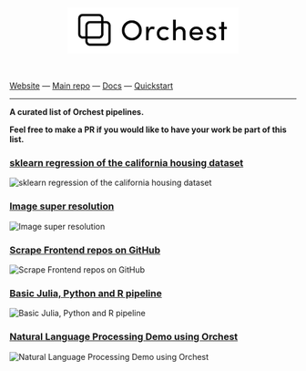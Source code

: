 <p align="center">
<a href="https://orchest.io">
  <img src="imgs/logo.png" width="300px" />
</a>
</p>
<br/>

[Website](https://www.orchest.io) —
[Main repo](https://github.com/orchest/orchest) —
[Docs](https://orchest.readthedocs.io/en/stable/) —
[Quickstart](https://orchest.readthedocs.io/en/stable/getting_started/quickstart.html)

---
**A curated list of Orchest pipelines.**

**Feel free to make a PR if you would like to have your work be part of this list.**
 
### [sklearn regression of the california housing dataset](https://github.com/orchest/quickstart.git)
![sklearn regression of the california housing dataset](https://pviz.orchest.io/?pipeline=https://github.com/orchest/quickstart/blob/main/california_housing.orchest&v=2)

### [Image super resolution](https://github.com/fruttasecca/orchest_pipelines_examples) 
![Image super resolution](https://pviz.orchest.io/?pipeline=https://github.com/fruttasecca/orchest_pipelines_examples/blob/main/image-super-resolution/super_resolution_multiple.orchest)

### [Scrape Frontend repos on GitHub](https://github.com/ricklamers/popular-frontend-github)
![Scrape Frontend repos on GitHub](https://pviz.orchest.io/?pipeline=https://github.com/ricklamers/popular-frontend-github/blob/master/main.orchest)

### [Basic Julia, Python and R pipeline](https://github.com/ricklamers/orchest-multi-language-pipeline)
![Basic Julia, Python and R pipeline](https://pviz.orchest.io/?pipeline=https://github.com/ricklamers/orchest-multi-language-pipeline/blob/master/main.orchest)

### [Natural Language Processing Demo using Orchest](https://github.com/crushstorm/OrchestNLPDemo)
![Natural Language Processing Demo using Orchest](https://pviz.orchest.io/?pipeline=https://github.com/crushstorm/OrchestNLPDemo/blob/master/demo.orchest)
